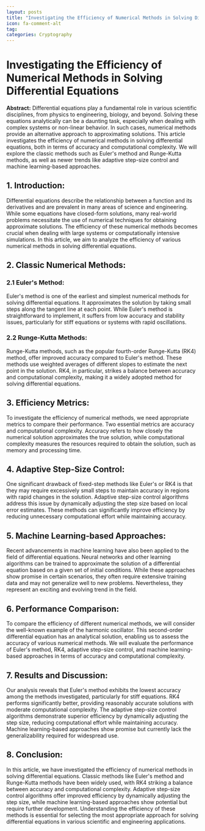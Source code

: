 ```yaml
---
layout: posts
title: "Investigating the Efficiency of Numerical Methods in Solving Differential Equations"
icon: fa-comment-alt
tag:      
categories: Cryptography
---
```



# Investigating the Efficiency of Numerical Methods in Solving Differential Equations

**Abstract:**
Differential equations play a fundamental role in various scientific disciplines, from physics to engineering, biology, and beyond. Solving these equations analytically can be a daunting task, especially when dealing with complex systems or non-linear behavior. In such cases, numerical methods provide an alternative approach to approximating solutions. This article investigates the efficiency of numerical methods in solving differential equations, both in terms of accuracy and computational complexity. We will explore the classic methods such as Euler's method and Runge-Kutta methods, as well as newer trends like adaptive step-size control and machine learning-based approaches.

## 1. Introduction:
Differential equations describe the relationship between a function and its derivatives and are prevalent in many areas of science and engineering. While some equations have closed-form solutions, many real-world problems necessitate the use of numerical techniques for obtaining approximate solutions. The efficiency of these numerical methods becomes crucial when dealing with large systems or computationally intensive simulations. In this article, we aim to analyze the efficiency of various numerical methods in solving differential equations.

## 2. Classic Numerical Methods:
### 2.1 Euler's Method:
Euler's method is one of the earliest and simplest numerical methods for solving differential equations. It approximates the solution by taking small steps along the tangent line at each point. While Euler's method is straightforward to implement, it suffers from low accuracy and stability issues, particularly for stiff equations or systems with rapid oscillations.

### 2.2 Runge-Kutta Methods:
Runge-Kutta methods, such as the popular fourth-order Runge-Kutta (RK4) method, offer improved accuracy compared to Euler's method. These methods use weighted averages of different slopes to estimate the next point in the solution. RK4, in particular, strikes a balance between accuracy and computational complexity, making it a widely adopted method for solving differential equations.

## 3. Efficiency Metrics:
To investigate the efficiency of numerical methods, we need appropriate metrics to compare their performance. Two essential metrics are accuracy and computational complexity. Accuracy refers to how closely the numerical solution approximates the true solution, while computational complexity measures the resources required to obtain the solution, such as memory and processing time.

## 4. Adaptive Step-Size Control:
One significant drawback of fixed-step methods like Euler's or RK4 is that they may require excessively small steps to maintain accuracy in regions with rapid changes in the solution. Adaptive step-size control algorithms address this issue by dynamically adjusting the step size based on local error estimates. These methods can significantly improve efficiency by reducing unnecessary computational effort while maintaining accuracy.

## 5. Machine Learning-based Approaches:
Recent advancements in machine learning have also been applied to the field of differential equations. Neural networks and other learning algorithms can be trained to approximate the solution of a differential equation based on a given set of initial conditions. While these approaches show promise in certain scenarios, they often require extensive training data and may not generalize well to new problems. Nevertheless, they represent an exciting and evolving trend in the field.

## 6. Performance Comparison:
To compare the efficiency of different numerical methods, we will consider the well-known example of the harmonic oscillator. This second-order differential equation has an analytical solution, enabling us to assess the accuracy of various numerical methods. We will evaluate the performance of Euler's method, RK4, adaptive step-size control, and machine learning-based approaches in terms of accuracy and computational complexity.

## 7. Results and Discussion:
Our analysis reveals that Euler's method exhibits the lowest accuracy among the methods investigated, particularly for stiff equations. RK4 performs significantly better, providing reasonably accurate solutions with moderate computational complexity. The adaptive step-size control algorithms demonstrate superior efficiency by dynamically adjusting the step size, reducing computational effort while maintaining accuracy. Machine learning-based approaches show promise but currently lack the generalizability required for widespread use.

## 8. Conclusion:
In this article, we have investigated the efficiency of numerical methods in solving differential equations. Classic methods like Euler's method and Runge-Kutta methods have been widely used, with RK4 striking a balance between accuracy and computational complexity. Adaptive step-size control algorithms offer improved efficiency by dynamically adjusting the step size, while machine learning-based approaches show potential but require further development. Understanding the efficiency of these methods is essential for selecting the most appropriate approach for solving differential equations in various scientific and engineering applications.